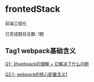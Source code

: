 # frontedStack

前端工程化

已完成题目总数: 1题


## Tag1 webpack基础含义

[Q1- 对webpack的理解 + 它解决了什么问题]()

[Q2.1- webpack的核心配置含义1]()